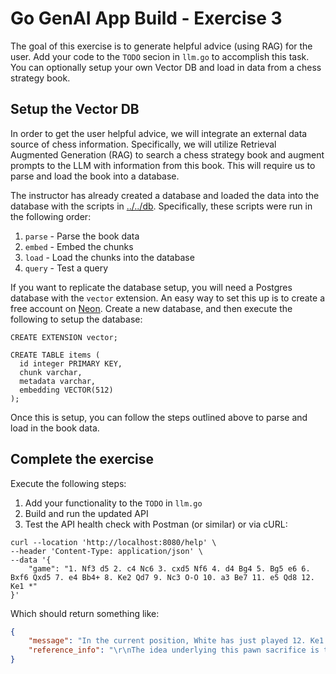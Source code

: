 # Go GenAI App Build - Exercise 3

The goal of this exercise is to generate helpful advice (using RAG) for the user. Add your code to the `TODO` secion in `llm.go` to accomplish this task. You can optionally setup your own Vector DB and load in data from a chess strategy book.

## Setup the Vector DB

In order to get the user helpful advice, we will integrate an external data source of chess information. Specifically, we will utilize Retrieval Augmented Generation (RAG) to search a chess strategy book and augment prompts to the LLM with information from this book. This will require us to parse and load the book into a database.

The instructor has already created a database and loaded the data into the database with the scripts in [../../db](../../db). Specifically, these scripts were run in the following order:

1. `parse` - Parse the book data
2. `embed` - Embed the chunks
3. `load` - Load the chunks into the database
4. `query` - Test a query 

If you want to replicate the database setup, you will need a Postgres database with the `vector` extension. An easy way to set this up is to create a free account on [Neon](https://neon.tech/). Create a new database, and then execute the following to setup the database:

```
CREATE EXTENSION vector;

CREATE TABLE items (
  id integer PRIMARY KEY,
  chunk varchar,
  metadata varchar,
  embedding VECTOR(512)
);
```

Once this is setup, you can follow the steps outlined above to parse and load in the book data.

## Complete the exercise

Execute the following steps:

1. Add your functionality to the `TODO` in `llm.go`
2. Build and run the updated API
3. Test the API health check with Postman (or similar) or via cURL:

```
curl --location 'http://localhost:8080/help' \
--header 'Content-Type: application/json' \
--data '{
    "game": "1. Nf3 d5 2. c4 Nc6 3. cxd5 Nf6 4. d4 Bg4 5. Bg5 e6 6. Bxf6 Qxd5 7. e4 Bb4+ 8. Ke2 Qd7 9. Nc3 O-O 10. a3 Be7 11. e5 Qd8 12. Ke1 *"
}'
```

Which should return something like:

```json
{
    "message": "In the current position, White has just played 12. Ke1. Black has a solid position with well-developed pieces and a castled king. White's strategy should be to maintain control of the center and look for opportunities to expand, while Black aims to create counterplay and challenge White's central pawns.\n\nFor the next move, consider:\n\n1. 12... Qd6: This move supports the central pawn on d5 and prepares for possible counterplay. It also puts pressure on White's pieces, particularly the knight on c3.\n\n2. 12... Nf6: This move aims to challenge White's central pawn on e4 and prepare for the development of the dark-squared bishop. It also puts pressure on White's knight on f3.\n\n3. 12... O-O: This move consolidates Black's position and prepares for further counterplay. It is a safe move that allows Black to focus on developing their pieces and looking for opportunities to create counterplay.\n\nIn general, Black should continue to develop their pieces and look for opportunities to create counterplay against White's central pawns. Avoiding unnecessary pawn moves and focusing on piece development will be crucial in the upcoming middle game.",
    "reference_info": "\r\nThe idea underlying this pawn sacrifice is to open the K file for\r\nthe Rook. It will be seen that, with correct play, Black manages\r\nto castle just in time, and White, though winning back his pawn,\r\nhas no advantage in position. The opening is seldom played by\r\nmodern masters.\r\n\r\nInstead of the move in the text, White can hardly defend the KP\r\nwith Kt-B3, as Black simply captures the pawn and recovers his\r\npiece by P-Q4, with a satisfactory position.  It is even better\r\nfor Black if White plays 6. BxPch in reply to 5. ... KtxP. The\r\ncapture of White’s KP is far more important than that of the\r\nBlack KBP, particularly as the White Bishop, which could be\r\ndangerous on the diagonal QR2-KKt8, is exchanged, e.g. 6. ...\r\nKxB; 7. KtxKt, P-Q4; 8. Kt-Kt5ch, K-Kt1! Black continues P-KR3,\r\nK-R2, R-B1 and has open lines for Rooks and Bishops.\r\n\r\n          4. ...             KtxP\r\n\r\nBlack can, of course, develop his B-B4. Then he must either\r\nsubmit to the Max Lange attack (5. P-Q4, PxP) or play BxP, giving\r\nup the useful B, in which case he loses the pawn gained after 6.\r\nKtxB, KtxKt; 7. P-KB4, P-Q3; 8. PxP, PxP; 9. B-KKt5, and\r\neventually Q-B3.\r\n\r\n          5. P-Q4\r\n\r\nR-K1 at once would lead to nothing.\r\n\r\n          5. ...                 PxP\r\n          6. R-K1                P-Q4\r\n          7. BxP!                QxB\r\n          8. Kt-B3\r\n\r\n        ---------------------------------------\r\n     8 | #R |    | #B |    | #K | #B |    | #R |\r\n       |---------------------------------------|\r\n     7 | #P | #P | #P |    |    | #P | #P | #P |\r\n       |---------------------------------------|\r\n     6 |    |    | #Kt|    |    |    |    |    |\r\n       |---------------------------------------|\r\n     5 |    |   "
}
```